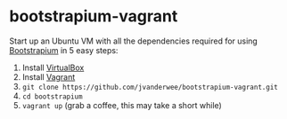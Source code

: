bootstrapium-vagrant
====================

Start up an Ubuntu VM with all the dependencies required for using [Bootstrapium](https://github.com/jvanderwee/bootstrapium) in 5 easy steps:

1. Install [VirtualBox](https://www.virtualbox.org)
2. Install [Vagrant](https://www.vagrantup.com)
3. ``` git clone https://github.com/jvanderwee/bootstrapium-vagrant.git ```
4. ``` cd bootstrapium ```
5. ``` vagrant up ``` (grab a coffee, this may take a short while)


